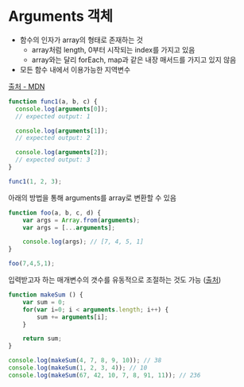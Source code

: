 # Arguments 객체

- 함수의 인자가 array의 형태로 존재하는 것
    - array처럼 length, 0부터 시작되는 index를 가지고 있음
    - array와는 달리 forEach, map과 같은 내장 매서드를 가지고 있지 않음
- 모든 함수 내에서 이용가능한 지역변수

[출처 - MDN](https://developer.mozilla.org/ko/docs/Web/JavaScript/Reference/Functions/arguments)
```JavaScript
function func1(a, b, c) {
  console.log(arguments[0]);
  // expected output: 1

  console.log(arguments[1]);
  // expected output: 2

  console.log(arguments[2]);
  // expected output: 3
}

func1(1, 2, 3);
```

아래의 방법을 통해 arguments를 array로 변환할 수 있음
```JavaScript
function foo(a, b, c, d) {
    var args = Array.from(arguments);
    var args = [...arguments];

    console.log(args); // [7, 4, 5, 1]
}

foo(7,4,5,1);
```

입력받고자 하는 매개변수의 갯수를 유동적으로 조절하는 것도 가능 ([출처](https://im-developer.tistory.com/66))
```JavaScript
function makeSum () {
	var sum = 0;
	for(var i=0; i < arguments.length; i++) {
		sum += arguments[i];
	}

	return sum;
}

console.log(makeSum(4, 7, 8, 9, 10)); // 38
console.log(makeSum(1, 2, 3, 4)); // 10
console.log(makeSum(67, 42, 10, 7, 8, 91, 11)); // 236
```

